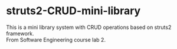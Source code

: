 # struts2-CRUD-mini-library
This is a mini library system with CRUD operations based on struts2 framework.  
From Software Engineering course lab 2.  
